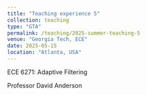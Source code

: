 ```yaml
---
title: "Teaching experience 5"
collection: teaching
type: "GTA"
permalink: /teaching/2025-summer-teaching-5
venue: "Georgia Tech, ECE"
date: 2025-05-15
location: "Atlanta, USA"
---
```

ECE 6271: Adaptive Filtering

Professor David Anderson
